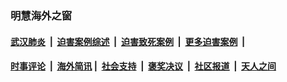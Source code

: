 
### 明慧海外之窗

####  [武汉肺炎](indexes/365.md?t=04032000) &nbsp;|&nbsp;  [迫害案例综述](indexes/328.md?t=04032000) &nbsp;|&nbsp; [迫害致死案例](indexes/277.md?t=04032000)  &nbsp;|&nbsp; [更多迫害案例](indexes/81.md?t=04032000)  &nbsp;|&nbsp; 
####  [时事评论](indexes/19.md?t=04032000) &nbsp;|&nbsp; [海外简讯](indexes/245.md?t=04032000)&nbsp;|&nbsp;  [社会支持](indexes/140.md?t=04032000) &nbsp;|&nbsp; [褒奖决议](indexes/282.md?t=04032000) &nbsp;|&nbsp; [社区报道](indexes/91.md?t=04032000)  &nbsp;|&nbsp; [天人之间](indexes/78.md?t=04032000) 

